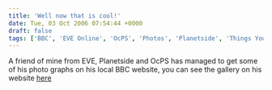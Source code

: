 ```yaml
---
title: 'Well now that is cool!'
date: Tue, 03 Oct 2006 07:54:44 +0000
draft: false
tags: ['BBC', 'EVE Online', 'OcPS', 'Photos', 'Planetside', 'Things You Find']
---
```


A friend of mine from EVE, Planetside and OcPS has managed to get some of his photo graphs on his local BBC website, you can see the gallery on his website [here](https://web.archive.org/web/20070521042422/http://www.dreederuk.com/Gallery/)
